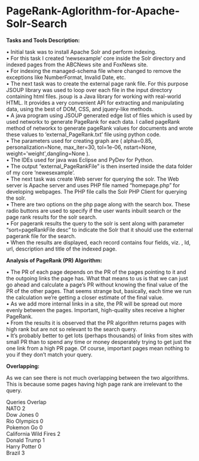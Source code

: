 # PageRank-Aglorithm-for-Apache-Solr-Search

**Tasks and Tools Description:**

•	Initial task was to install Apache Solr and perform indexing.<br>
•	For this task I created ‘newsexample’ core inside the Solr directory and indexed pages from the ABCNews site and FoxNews site. <br>
•	For indexing the managed-schema file where changed to remove the exceptions like NumberFormat, Invalid Date, etc.<br>
•	The next task was to create the external page rank file. For this purpose JSOUP library was used to loop over each file in the input directory containing html files. jsoup is a Java library for working with real-world HTML. It provides a very convenient API for extracting and manipulating data, using the best of DOM, CSS, and jquery-like methods. <br>
•	A java program using JSOUP generated edge list of files which is used by used networkx to generate PageRank for each data.  I called pageRank method of networkx to generate pageRank values for documents and wrote these values to ‘external_PageRank.txt’ file using python code. <br>
•	The parameters used for creating graph are ( alpha=0.85, personalization=None, max_iter=30, tol=1e-06, nstart=None, weight='weight',dangling=None ).<br>
•	The IDEs used for java was Eclipse and PyDev for Python.<br>
•	The output “external_PageRankFile” is then inserted inside the data folder of my core ‘newesexample’.<br>
•	The next task was create Web server for querying the solr. The Web server is Apache server and uses PHP file named “homepage.php” for developing webpages. The PHP file calls the Solr PHP Client for querying the solr.<br>
•	There are two options on the php page along with the search box. These radio buttons are used to specify if the user wants inbuilt search or the page rank results for the solr search.<br>
•	For pagerank results the query to the solr is sent along with parameter “sort=pageRankFile desc” to indicate the Solr that it should use the external pagerank file for the search.<br>
•	When the results are displayed, each record contains four fields, viz. , Id, url, description and title of the indexed page.<br>

**Analysis of PageRank (PR) Algorithm:**

•	The PR of each page depends on the PR of the pages pointing to it and the outgoing links the page has. What that means to us is that we can just go ahead and calculate a page’s PR without knowing the final value of the PR of the other pages. That seems strange but, basically, each time we run the calculation we’re getting a closer estimate of the final value. <br>
•	As we add more internal links in a site, the PR will be spread out more evenly between the pages. Important, high-quality sites receive a higher PageRank.<br>
•	 From the results it is observed that the PR algorithm returns pages with high rank but are not so relevant to the search query.<br>
•	It’s probably better to get lots (perhaps thousands) of links from sites with small PR than to spend any time or money desperately trying to get just the one link from a high PR page. Of course, important pages mean nothing to you if they don’t match your query.<br>

**Overlapping:**

As we can see there is not much overlapping between the two algorithms. This is because some pages having high page rank are irrelevant to the query.


Queries					    Overlap <br>
NATO	         				2<br>
Dow Jones					    0<br>
Rio Olympics				  0<br>
Pokemon Go				    0<br>
California Wild Fires	2<br>
Donald Trump				  1<br>
Harry Potter					0<br>
Brazil							  3<br>
